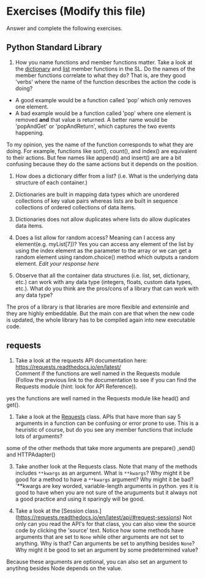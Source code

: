 # Exercises (Modify this file)

Answer and complete the following exercises.

## Python Standard Library

1. How you name functions and member functions matter. Take a look at the [dictionary](https://docs.python.org/3/library/stdtypes.html#typesmapping) 
and [list](https://docs.python.org/3/library/stdtypes.html#sequence-types-list-tuple-range) member functions in the SL. 
Do the names of the member functions correlate to what they do? That is, are they good 'verbs' where the name of the function describes the action the code is doing? 
  - A good example would be a function called 'pop' which only removes one element.
  - A bad example would be a function called 'pop' where one element is removed **and** that value is returned. A better name would be 'popAndGet' or 'popAndReturn', which captures the two events happening.
  
 To my opinion, yes the name of the function corresponds to what they are doing. For example, functions like sort(), count(), and index() are equivalent to their actions. But few names like append() and insert() are are a bit confusing because they do the same actions but it depends on the position.


1. How does a dictionary differ from a list? (i.e. What is the underlying data structure of each container.)
 1. Dictionaries are built in mapping data types which are unordered collections of key value pairs whereas lists are built in sequence collections of ordered collections of data items.
 2. Dictionaries does not allow duplicates where lists do allow duplicates data items.


1. Does a list allow for random access? Meaning can I access any element(e.g. myList[7])?
Yes you can access any element of the list by using the index element as the parameter to the array or we can get a random element using random.choice() method which outputs a random element.
*Edit your response here*

4. Observe that all the container data structures (i.e. list, set, dictionary, etc.) can work with any data type (integers, floats, custom data types, etc.). 
What do you think are the pros/cons of a library that can work with any data type?

The pros of a library is that libraries are more flexible and extensinle and they are highly embeddable. But the main con are that when the new code is updated, the whole library has to be compiled again into new executable code.

## requests

1. Take a look at the requests API documentation here: https://requests.readthedocs.io/en/latest/  
Comment if the functions are well named in the Requests module (Follow the previous link to the documentation to see if you can find the Requests module (hint: look for API Reference)).

yes the functions are well named in the Requests module like head() and get().

1. Take a look at the [Requests](https://requests.readthedocs.io/en/latest/api/#lower-level-classes) class. APIs that have more than say 5 arguments in a function can be confusing or error prone to use. This is a heuristic of course, but do you see any member functions that include lots of arguments?

some of the other methods that take more arguments are prepare() ,send() and HTTPAdapter()

3. Take another look at the Requests class. Note that many of the methods includes `**kwargs` as an argument. What is `**kwargs`? Why might it be good for a method to have a `**kwargs` argument? Why might it be bad?  
`**kwargs are key worded, variable-length arguments in python. yes it is good to have when you are not sure of the aruguments but it always not a good practice and using it sparingly will be good.


1. Take a look at the [Session class.] (https://requests.readthedocs.io/en/latest/api/#request-sessions) Not only can you read the API's for that class, you can also view the source code by clicking the 'source' text. 
Notice how some methods have arguments that are set to `None` while other arguments are not set to anything. Why is that? Can arguments be set to anything besides `None`? Why might it be good to set an argument by some predetermined value?

Because these arguments are optional, you can also set an argument to anytihng besides Node depends on the value.
